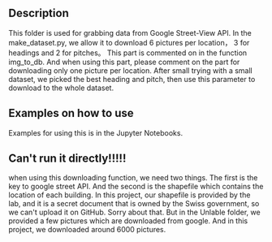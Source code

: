 ## Description
This folder is used for grabbing data from Google Street-View API. In the make_dataset.py, we allow it to download 6 pictures per location， 3 for headings and 2 for pitches。
This part is commented on in the function img_to_db. And when using this part, please comment on the part for downloading only one picture per location.
After small trying with a small dataset, we picked the best heading and pitch, then use this parameter to download to the whole dataset.

## Examples on how to use 
Examples for using this is in the Jupyter Notebooks.

## Can't run it directly!!!!!
when using this downloading function, we need two things. The first is the key to google street API. And the second is the shapefile which contains the location of each building.
In this project, our shapefile is provided by the lab, and it is a secret document that is owned by the Swiss government, so we can't upload it on GitHub. Sorry about that.
But in the Unlable folder, we provided a few pictures which are downloaded from google. And in this project, we downloaded around 6000 pictures.


